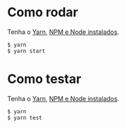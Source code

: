 # Como rodar
Tenha o [Yarn](https://yarnpkg.com/), [NPM e Node instalados](https://nodejs.org/en/).
```
$ yarn
$ yarn start
```

# Como testar
Tenha o [Yarn](https://yarnpkg.com/), [NPM e Node instalados](https://nodejs.org/en/).
```
$ yarn
$ yarn test
```
